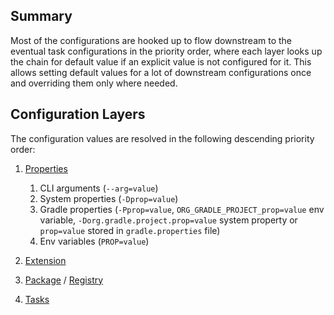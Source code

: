 ## Summary

Most of the configurations are hooked up to flow downstream to the eventual task configurations in the priority
order, where each layer looks up the chain for default value if an explicit value is not configured for it.
This allows setting default values for a lot of downstream configurations once and overriding them only where needed.

## Configuration Layers

The configuration values are resolved in the following descending priority order:

1. [Properties](properties.md)
    1. CLI arguments (`--arg=value`)
    2. System properties (`-Dprop=value`)
    3. Gradle properties (`-Pprop=value`, `ORG_GRADLE_PROJECT_prop=value` env
       variable, `-Dorg.gradle.project.prop=value`
       system property or `prop=value` stored in `gradle.properties` file)
    4. Env variables (`PROP=value`)

2. [Extension](extension.md)
3. [Package](package.md) / [Registry](registry.md)
4. [Tasks](../tasks)
